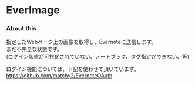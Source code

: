 ﻿EverImage
=========
### About this



指定したWebページ上の画像を取得し、Evernoteに送信します。   
まだ不完全な状態です。   
(ログイン状態が可視化されていない、ノートブック、タグ指定ができない、等)   
   
ログイン機能については、下記を使わせて頂いています。   
https://github.com/matchy2/EvernoteOAuth